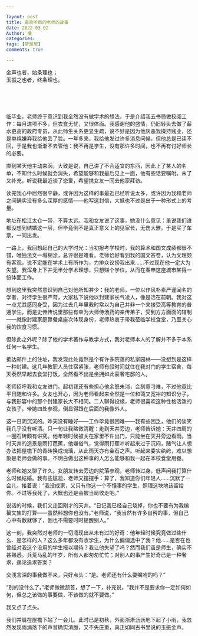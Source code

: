 ```yaml
---

layout: post
title: 喜欢听雨的老师的故事
date: 2022-03-02
Author: 橘
categories: 
tags: [梦是想]
comments: true

---
```



金声也者，始条理也；<br >
玉振之也者，终条理也。
<!-- more -->




<br><br><br>





临毕业，老师终于意识到我全然没有做学术的想法，于是介绍我去书局做校阅工作：每月进项不多，但衣食无忧，又很体面。我感谢他的盛情，仍旧转头去做了薪水更高的政府专员，从此师生关系更显生疏，说不好是因为他厌恶我操持贱业，还是单纯嫌弃我给他丢了脸。一年多来，我给他发过许多消息问候，但他总是已读不回，于是我也渐渐不去管他：我不再是学生，没有那许多时间，也不再有讨好师长的必要。

直到某天他主动来函，大致是说，自己讲了不合适宜的东西，因此上了某人的名单，不知什么时候就会消失，希望能够和我最后见上一面，他有些话要嘱咐。末了又补充，听说我最近谈了恋爱，希望携女友一同去他家拜访。

读完我心中居然很平静，或许因为这样的事最近已经听说太多，或许因为我和老师之间确实没有多么深厚的感情——他写这封信，大抵也不过是出于一种形式上的考量。

地址在松江太仓一带，不算太远。我和女友说了这事，她没什么意见：虽说我们谁都没想到结婚这一层，但毕竟倒不是真正意义上的见家长，无伤大雅。于是买了车票，一同出发。

一路上，我回想起自己的大学时光：当初报考学校时，我的算术和国文成绩都很不错，唯独法文一塌糊涂，总评很是难看。老师恰好看到我的国文答卷，认为文理颇有客观，说不定能在学术上有所作为，力排众议捞我出来……不过现在他一定大为失望。我浑身上下并无半分学术理想，只想赚个学位，从而在春申这座城市某得一份体面工作。

想到这里我突然意识到自己对他所知甚少：我的老师，一位以作风朴素严谨闻名的学者，对待学生很严苛，大家私下说他以封建家长气凌人，像是活在前朝。我对这一点尤其感同身受，因为过去几年里我时常以为自己并非一个来接受高等教育的普通学生，而是史传传说里那些有幸为大师侍汤药的亲传弟子，受到方方面面的辖制——就像封建家庭靠餐桌座次体现身份，老师热衷于带我莅临学校食堂，乃至关心我的饮食习惯。

但除此之外呢？除了他的学术著作与教学方式，我对老师本人的了解并不多于本系任何一名学生。

抵达邮件上的住址，我发现此处竟然是个有许多院落的私家园林——没想到是这样一种封建。这几年教职人员住宿紧张，老师有段时间就住在我对门的学生宿舍，每天泰然早起去食堂打饭，全然看不出是坐拥如此豪奢宅邸的人。

老师招呼我和女友进门。起初我还有些担心他余怒未消，会刻意刁难，不过他竟比平日随和许多。女友也开心，因为老师看起来全然是一位和蔼又宽裕的知识分子，与我形容中的那个封建家长大不相同。二人聊得投缘，老师很喜欢这种性格活泼的女孩子，带她四处参观，倒显得跟在后面的我像外人。

这一日阴沉沉的。昨天没有睡好——工作毕竟很困难——我有些困乏，他们的谈笑我几乎没有听清。只一句让我略微清醒：走到天井旁边，老师告诉她：天井四周的一圈石砖颇有讲究。他年轻时候被关在家里不许出门，只能坐在天井旁边看雨。当时天井的造景是雨打芭蕉，他嫌俗气，觉得雨打蕉叶听起来过于沉闷，赌气让人想办法把屋檐下的青砖换成琉璃，从此雨天亦有金石之声。听起来委实纨绔，难以想象是老师会做的事。不明白做出这种事的人怎么能够和我一起在本校食堂用餐。

老师和她又聊了许久。女朋友转去旁边的院落参观，老师转过身，低声问我打算什么时候结婚。我有些尴尬，老师又摆摆手：算了，我知道你们年轻人……沉默了一会儿，接着说：“我没成家，又只有你这一个不懂事的学生，照理这块地该留给你。不过等我死了，大概也还是会被当局收走吧。”

说话的时候，我们又走回刚才的天井。“日记我已经自己烧掉，你也不要有为我编纂文集的打算——虽然料想你也没有。”老师说，“我当然有许多自矜的事，但自己心中有数就够了，倒也不需要时时提醒别人。”

这一刻，我突然对老师的一切涌现出从未有过的好奇：他年轻时候究竟做过些什么、是怎样的人？这么多年都没有收学生，为什么偏偏选中了我？他……是否在也曾经对我这个没用的学生报以期待？我让他失望了吗？然而我们虽是师生，确实不甚熟悉。兵荒马乱的年岁，所有人都匆匆忙忙；对别人的事产生好奇已是一种奢求，遑论追求答案？

交浅言深的事我做不来，只好点头：“是。老师还有什么要嘱咐的吗？”

“别的没什么了。”老师微微颔首，想了一下，补充说，“我并不是要求你一定如何如何，但总之该做的事要做，不该做的就不要做。”

我又点了点头。

我们并肩在屋檐下站了一会儿。此时已是初秋，外面淅淅沥沥地下起了小雨，我忽然发现雨滴落下的声音确实清脆，又不失庄重，真正如同古书里说的玉振金声。
